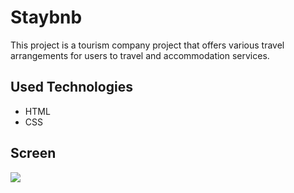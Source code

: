 # Staybnb

This project is a tourism company project that offers various travel arrangements for users to travel and accommodation services.

## Used Technologies

- HTML
- CSS

## Screen

![](screen.gif)
